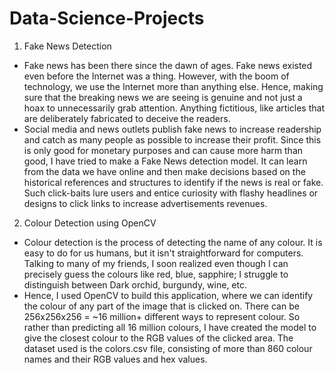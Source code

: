 # Data-Science-Projects

1. Fake News Detection
  - Fake news has been there since the dawn of ages. Fake news existed even before the Internet was a thing. However, with the boom of technology, we use the Internet more than anything else. Hence, making sure that the breaking news we are seeing is genuine and not just a hoax to unnecessarily grab attention. Anything fictitious, like articles that are deliberately fabricated to deceive the readers.
  - Social media and news outlets publish fake news to increase readership and catch as many people as possible to increase their profit. Since this is only good for monetary purposes and can cause more harm than good, I have tried to make a Fake News detection model. It can learn from the data we have online and then make decisions based on the historical references and structures to identify if the news is real or fake. Such click-baits lure users and entice curiosity with flashy headlines or designs to click links to increase advertisements revenues.



2. Colour Detection using OpenCV
  - Colour detection is the process of detecting the name of any colour. It is easy to do for us humans, but it isn't straightforward for computers. Talking to many of my friends, I soon realized even though I can precisely guess the colours like red, blue, sapphire; I struggle to distinguish between Dark orchid, burgundy, wine, etc.
  - Hence, I used OpenCV to build this application, where we can identify the colour of any part of the image that is clicked on. There can be 256x256x256 = ~16 million+ different ways to represent colour. So rather than predicting all 16 million colours, I have created the model to give the closest colour to the RGB values of the clicked area. The dataset used is the colors.csv file, consisting of more than 860 colour names and their RGB values and hex values.
